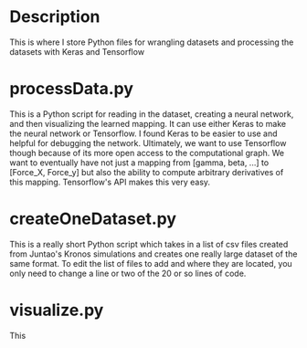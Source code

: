 # Description
This is where I store Python files for wrangling datasets and processing the datasets with Keras and Tensorflow 

# processData.py
This is a Python script for reading in the dataset, creating a neural network, and then visualizing the learned mapping. It can use either Keras to make the neural network or Tensorflow. I found Keras to be easier to use and helpful for debugging the network. Ultimately, we want to use Tensorflow though because of its more open access to the computational graph. We want to eventually have not just a mapping from [gamma, beta, ...] to [Force_X, Force_y] but also the ability to compute arbitrary derivatives of this mapping. Tensorflow's API makes this very easy. 

# createOneDataset.py
This is a really short Python script which takes in a list of csv files created from Juntao's Kronos simulations and creates one really large dataset of the same format. To edit the list of files to add and where they are located, you only need to change a line or two of the 20 or so lines of code.  

# visualize.py
This 

